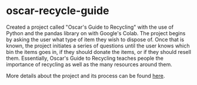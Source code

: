 # oscar-recycle-guide
Created a project called "Oscar's Guide to Recycling" with the use of Python and the pandas library on with Google's Colab. The project begins by asking the user what type of item they wish to dispose of. Once that is known, the project initiates a series of questions until the user knows which bin the items goes in, if they should donate the items, or if they should resell them. Essentially, Oscar's Guide to Recycling teaches people the importance of recycling as well as the many resources around them.

More details about the project and its process can be found [here](https://devpost.com/software/co2-informant/).
